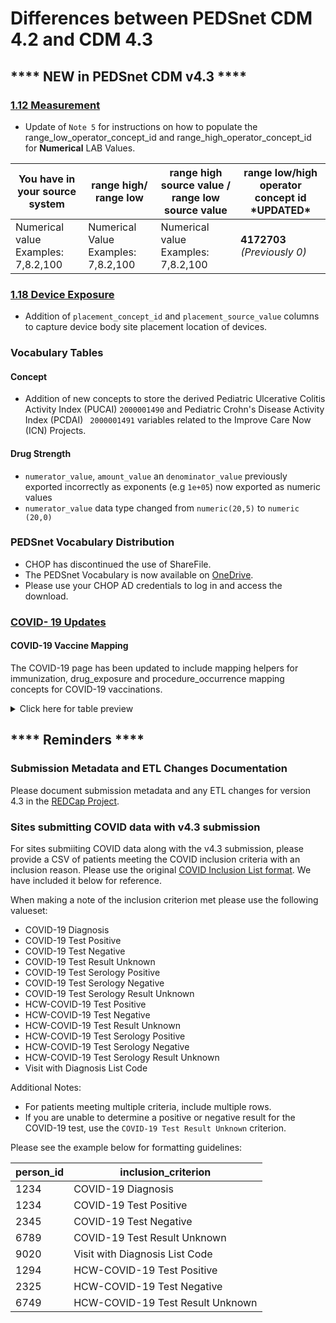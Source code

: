 # Differences between PEDSnet CDM 4.2 and CDM 4.3

## **** NEW in PEDSnet CDM v4.3 ****

### [1.12 Measurement](https://github.com/PEDSnet/Data_Models_Public/tree/master/PEDSnet/docs/Conventions%20Docs/v4.3_PEDSnet_CDM_ETL_Conventions.md#112-measurement-1)
- Update of `Note 5` for instructions on how to populate the range_low_operator_concept_id and range_high_operator_concept_id for **Numerical** LAB Values.


|You have in your source system|	range high/ range low	|range high source value / range low source value	|range low/high operator concept id  **\*UPDATED\***|
---|---|---|---
Numerical value Examples: 7,8.2,100|	Numerical Value Examples: 7,8.2,100|	Numerical value Examples: 7,8.2,100	|**4172703** *(Previously 0)*

### [1.18 Device Exposure](https://github.com/PEDSnet/Data_Models/blob/master/PEDSnet/docs/PEDSnet_CDM_ETL_Conventions.md#118-device_exposure)
- Addition of `placement_concept_id` and `placement_source_value`  columns to capture device body site placement location of devices.

### Vocabulary Tables

#### Concept
- Addition of new concepts to store the derived Pediatric Ulcerative Colitis Activity Index (PUCAI) `2000001490` and Pediatric Crohn's Disease Activity Index (PCDAI) ` 2000001491` variables related to the Improve Care Now (ICN) Projects.

#### Drug Strength
- `numerator_value`, `amount_value` an `denominator_value` previously exported incorrectly as exponents (e.g `1e+05`) now exported as numeric values
- `numerator_value` data type changed from `numeric(20,5)` to `numeric (20,0)`

### PEDSnet Vocabulary Distribution

- CHOP has discontinued the use of ShareFile.
- The PEDSnet Vocabulary is now available on [OneDrive](https://chop365-my.sharepoint.com/:u:/g/personal/burrowse_chop_edu/EbuII2aRJE5Pj3mRP3QQl8AB8HyVAhFNrl0O6bRC5-qROA?e=y0onIm). 
- Please use your CHOP AD credentials to log in and access the download.

### [COVID- 19 Updates](https://github.com/PEDSnet/Data_Models/blob/master/PEDSnet/docs/COVID-19%20Cohort.md)

#### COVID-19 Vaccine Mapping

The COVID-19 page has been updated to include mapping helpers for immunization, drug_exposure and procedure_occurrence mapping concepts for COVID-19 vaccinations.

<details><summary>Click here for table preview</summary>

Procedure_concept_id|	Procedure_concept_code|	Procedure Vocabulary|	Drug_concept_id|	Drug Concept Name|	Drug Vocabulary|	immunization_concept Id |Immunization Concept Name	|immunization_concept_code	|Immunization Vocabulary
---|---|---|---|---|---|---|---|---|---
Pfizer-Biontech|	766238|	91300|	CPT4|	37003436	|SARS-CoV-2 (COVID-19) vaccine, mRNA-BNT162b2 0.1 MG/ML Injectable Suspension|	RxNorm	|724907	|SARS-COV-2 (COVID-19) vaccine, mRNA, spike protein, LNP, preservative free, 30 mcg/0.3mL dose|	208|	CVX
Moderna |	766239|	91301|	CPT4	|37003518|	SARS-CoV-2 (COVID-19) vaccine, mRNA-1273 0.2 MG/ML Injectable Suspension|	RxNorm	|724906|	SARS-COV-2 (COVID-19) vaccine, mRNA, spike protein, LNP, preservative free, 100 mcg/0.5mL dose	|207|	CVX
AstraZeneca |	766240|	91302|	CPT4|	1230962|	AZD1222 Astrazeneca COVID-19 vaccine, DNA, spike protein, chimpanzee adenovirus Oxford 1 (ChAdOx1) vector, preservative free, 5x1010 viral particles/0.5mL dosage, for intramuscular use|	NDC	|724905	|SARS-COV-2 (COVID-19) vaccine, vector non-replicating, recombinant spike protein-ChAdOx1, preservative free, 0.5 mL|	210|	CVX
Janssen|766241|	91303|	CPT4	|739906|	SARS-COV-2 (COVID-19) vaccine, vector - Ad26 100000000000 UNT/ML Injectable Suspension|	RxNorm|	702866|	SARS-COV-2 (COVID-19) vaccine, vector non-replicating, recombinant spike protein-Ad26, preservative free, 0.5 mL	|212|	CVX
COVID -19 Vaccine (Unknown/Not Specified) |||		|	|	||724904|	SARS-COV-2 (COVID-19) vaccine, UNSPECIFIED	|213|	CVX

</details>
   
   
## **** Reminders ****

### Submission Metadata and ETL Changes Documentation

Please document submission metadata and any ETL changes for version 4.3 in the [REDCap Project](https://redcap.chop.edu/redcap_v10.3.2/DataEntry/record_status_dashboard.php?pid=38566).

### Sites submitting COVID data with v4.3 submission

For sites submiiting COVID data along with the v4.3 submission, please provide a CSV of patients meeting the COVID inclusion criteria with an inclusion reason. Please use the original [COVID Inclusion List format](https://github.com/PEDSnet/Data_Models/blob/master/PEDSnet/docs/COVID-19%20Cohort.md#initial-patient-list-due-april-3rd-2020). We have included it below for reference.

When making a note of the inclusion criterion met please use the following valueset:

<ul>
<li>COVID-19 Diagnosis</li>
<li>COVID-19 Test Positive</li>
<li>COVID-19 Test Negative</li>
<li>COVID-19 Test Result Unknown</li>
<li>COVID-19 Test Serology Positive</li>
<li>COVID-19 Test Serology Negative</li>
<li>COVID-19 Test Serology Result Unknown</li>
<li>HCW-COVID-19 Test Positive</li>
<li>HCW-COVID-19 Test Negative</li>
<li>HCW-COVID-19 Test Result Unknown</li>
<li>HCW-COVID-19 Test Serology Positive</li>
<li>HCW-COVID-19 Test Serology Negative</li>
<li>HCW-COVID-19 Test Serology Result Unknown</li>
<li>Visit with Diagnosis List Code</li></ul>

Additional Notes:
- For patients meeting multiple criteria, include multiple rows.
- If you are unable to determine a positive or negative result for the COVID-19 test, use the `COVID-19 Test Result Unknown` criterion.

Please see the example below for formatting guidelines:

person_id|inclusion_criterion
---|---
1234|COVID-19 Diagnosis
1234|COVID-19 Test Positive
2345|COVID-19 Test Negative
6789|COVID-19 Test Result Unknown
9020|Visit with Diagnosis List Code
1294|HCW-COVID-19 Test Positive
2325|HCW-COVID-19 Test Negative
6749|HCW-COVID-19 Test Result Unknown
